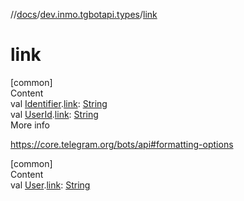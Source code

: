 //[docs](../../index.md)/[dev.inmo.tgbotapi.types](index.md)/[link](link.md)



# link  
[common]  
Content  
val [Identifier](index.md#%5Bdev.inmo.tgbotapi.types%2FIdentifier%2F%2F%2FPointingToDeclaration%2F%5D%2FClasslikes%2F625018081).[link](link.md): [String](https://kotlinlang.org/api/latest/jvm/stdlib/kotlin/-string/index.html)  
val [UserId](index.md#%5Bdev.inmo.tgbotapi.types%2FUserId%2F%2F%2FPointingToDeclaration%2F%5D%2FClasslikes%2F625018081).[link](link.md): [String](https://kotlinlang.org/api/latest/jvm/stdlib/kotlin/-string/index.html)  
More info  


https://core.telegram.org/bots/api#formatting-options

  


[common]  
Content  
val [User](-user/index.md).[link](link.md): [String](https://kotlinlang.org/api/latest/jvm/stdlib/kotlin/-string/index.html)  



